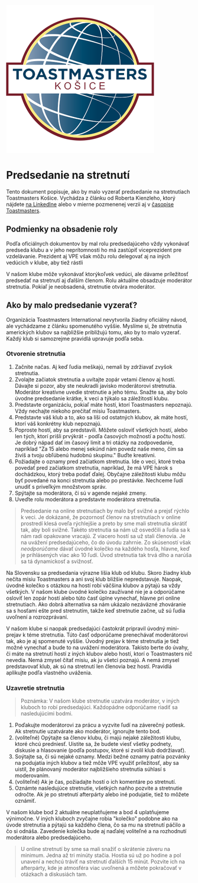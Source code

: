 ![alt text][logo]

# Predsedanie na stretnutí

Tento dokument popisuje, ako by malo vyzerať predsedanie na stretnutiach Toastmasters Košice. Vychádza z článku od Roberta Kienzleho, ktorý nájdete [na LinkedIne][article-linkedin] alebo v mierne pozmenenej verzii aj v [časopise Toastmasters][article-tmi].

## Podmienky na obsadenie roly
Podľa oficiálnych dokumentov by mal rolu predsedajúceho vždy vykonávať predseda klubu a v jeho neprítomnosti ho má zastúpiť viceprezident pre vzdelávanie. Prezident aj VPE však môžu rolu delegovať aj na iných vedúcich v klube, aby tiež rástli

V našom klube môže vykonávať ktorýkoľvek vedúci, ale dávame príležitosť predsedať na stretnutí aj ďalším členom. Rolu aktuálne obsadzuje moderátor stretnutia. Pokiaľ je neobsadená, stretnutie otvára moderátor.

## Ako by malo predsedanie vyzerať?
Organizácia Toastmasters International nevytvorila žiadny oficiálny návod, ale vychádzame z článku spomenutého vyššie. Myslíme si, že stretnutia amerických klubov sa najbližšie približujú tomu, ako by to malo vyzerať. Každý klub si samozrejme pravidlá upravuje podľa seba.

### Otvorenie stretnutia
1. Začnite načas. Aj keď ľudia meškajú, nemali by zdržiavať zvyšok stretnutia.
2. Zvolajte začiatok stretnutia a uvítajte zopár vetami členov aj hostí. Dávajte si pozor, aby ste neukradli javisko moderátorovi stretnutia. Moderátor kreatívne uvedie stretnutie a jeho tému. Snažte sa, aby bolo úvodne predsedanie krátke, k veci a týkalo sa záležitostí klubu.
3. Predstavte organizáciu, pokiaľ máte hostí, ktorí Toastmasters nepoznajú. Vždy nechajte niekoho prečítať misiu Toastmasters.
4. Predstavte váš klub a to, ako sa líši od ostatných klubov, ak máte hostí, ktorí váš konkrétny klub nepoznajú.
5. Poproste hostí, aby sa predstavili. Môžete osloviť všetkých hostí, alebo len tých, ktorí prišli prvýkrát - podľa časových možností a počtu hostí. Je dobrý nápad dať im časový limit a tri otázky na zodpovedanie, napríklad "Za 15 alebo menej sekúnd nám povedz naše meno, čím sa živíš a tvoju obľúbenú hudobnú skupinu." Buďte kreatívni.
6. Požiadajte o oznamy pred začiatkom stretnutia. Ide o veci, ktoré treba povedať pred začiatkom stretnutia, napríklad, že má VPE hárok s dochádzkou, ktorý treba podať ďalej. Obyčajne záležitosti klubu môžu byť povedané na konci stretnutia alebo po prestávke. Nechceme ľudí unudiť s priveľkým množstvom správ.
7. Spýtajte sa moderátora, či sú v agende nejaké zmeny.
8. Uveďte rolu moderátora a predstavte moderátora stretnutia.

> Predsedanie na online stretnutiach by malo byť svižné a prejsť rýchlo k veci. Je dokázané, že pozornosť členov na stretnutiach v online prostredí klesá oveľa rýchlejšie a preto by sme mali stretnutia skrátiť tak, aby boli svižné. Takéto stretnutia sa nám už osvedčili a ľudia sa k nám radi opakovane vracajú. Z viacero hostí sa už stali členovia. Je na uvážení predsedajúceho, čo do úvodu zahrnie. Zo skúseností však *neodporúčame* dávať úvodné kolečko na každého hosťa, hlavne, keď je prihlásených viac ako 10 ľudí. Úvod stretnutia tak trvá dlho a narúša sa tá dynamickosť a svižnosť.

Na Slovensku sa predsedania výrazne líšia klub od klubu. Skoro žiadny klub nečíta misiu Toastmasters a ani svoj klub bližšie nepredstavuje. Naopak, úvodné kolečko s otázkou na hostí robí väčšina klubov a pýtajú sa vždy všetkých. V našom klube úvodné kolečko zaužívané nie je a odporúčame osloviť len zopár hostí alebo túto časť úplne vynechať, hlavne pri online stretnutiach. Ako dobrá alternatíva sa nám ukázalo nezáväzné zhováranie sa s hosťami ešte pred stretnutím, takže keď stretnutie začne, už sú ľudia uvoľnení a rozrozprávaní.

V našom klube si naopak predsedajúci častokrát pripravil úvodný mini-prejav k téme stretnutia. Túto časť odporúčame prenechávať moderátorovi tak, ako je aj spomenuté vyššie. Úvodný prejav k téme stretnutia je tiež možné vynechať a bude to na uvážení moderátora. Takisto berte do úvahy, či máte na stretnutí hostí z iných klubov alebo hostí, ktorí o Toastmasters nič nevedia. Nemá zmysel čítať misiu, ak ju všetci poznajú. A nemá zmysel predstavovať klub, ak sú na stretnutí len členovia bez hostí. Pravidlá aplikujte podľa vlastného uváženia.

### Uzavretie stretnutia
> Poznámka: V našom klube stretnutie uzatvára moderátor, v iných kluboch to robí predsedajúci. Každopádne odporúčame riadiť sa nasledujúcimi bodmi.
1. Poďakujte moderátorovi za prácu a vyzvite ľudí na záverečný potlesk. Ak stretnutie uzatvárate ako moderátor, ignorujte tento bod.
2. (voliteľné) Opýtajte sa členov klubu, či majú nejaké záležitosti klubu, ktoré chcú predniesť. Uistite sa, že budete viesť všetky podnety, diskusie a hlasovanie (podľa postupov, ktoré si zvolil klub dodržiavať).
3. Soýtajte sa, či sú nejaké oznamy. Medzi bežné oznamy patria pozvánky na podujatia iných klubov a tiež môže VPE využiť príležitosť, aby sa uistil, že plánovaný moderátor najbližšieho stretnutia súhlasí s moderovaním.
4. (voliteľné) Ak je čas, požiadajte hostí o ich komentáre po stretnutí.
5. Oznámte nasledujúce stretnutie, všetkých naňho pozvite a stretnutie odročte. Ak je po stretnutí afterpárty alebo iné podujatie, tiež to môžete oznámiť.

V našom klube bod 2 aktuálne neuplatňujeme a bod 4 uplatňujeme výnimočne. V iných kluboch zvyčajne robia "kolečko" podobne ako na úvode stretnutia a pýtajú sa každého člena, čo sa mu na stretnutí páčilo a čo si odnáša. Zavedenie kolečka bude aj naďalej voliteľné a na rozhodnutí moderátora alebo predsedajúceho.

> U online stretnutí by sme sa mali snažiť o skrátenie záveru na minimum. Jedna až tri minúty stačia. Hostia sú už po hodine a pol unavení a nechcú tráviť na stretnutí ďalších 15 minút. Pozvite ich na afterpárty, kde je atmosféra viac uvoľnená a môžete pokračovať v otázkach a diskusiách tam.

[logo]: https://github.com/toastmasters-kosice/graficke-podklady/raw/master/Log%C3%A1/%C5%A0tandardn%C3%A9%20zmen%C5%A1en%C3%A9%20logo%20TMKE.png "Logo Toastmasters Košice"
[article-linkedin]: https://www.linkedin.com/pulse/when-you-chairperson-toastmasters-meeting-robert-kienzle/
[article-tmi]: https://www.toastmasters.org/Magazine/Magazine-Issues/2016/Nov2016/Role